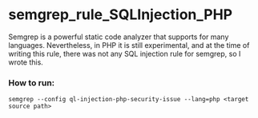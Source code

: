 # semgrep_rule_SQLInjection_PHP

Semgrep is a powerful static code analyzer that supports for many languages. Nevertheless,  in PHP it is still experimental, and at the time of writing this rule, there was not any SQL injection rule for semgrep, so I wrote this.

### How to run:
```
semgrep --config ql-injection-php-security-issue --lang=php <target source path> 
```
